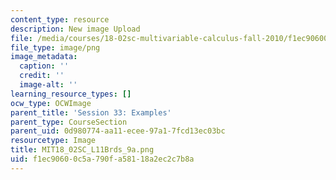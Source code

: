 ```yaml
---
content_type: resource
description: New image Upload
file: /media/courses/18-02sc-multivariable-calculus-fall-2010/f1ec90600c5a790fa58118a2ec2c7b8a_MIT18_02SC_L11Brds_9a.png
file_type: image/png
image_metadata:
  caption: ''
  credit: ''
  image-alt: ''
learning_resource_types: []
ocw_type: OCWImage
parent_title: 'Session 33: Examples'
parent_type: CourseSection
parent_uid: 0d980774-aa11-ecee-97a1-7fcd13ec03bc
resourcetype: Image
title: MIT18_02SC_L11Brds_9a.png
uid: f1ec9060-0c5a-790f-a581-18a2ec2c7b8a
---
```

